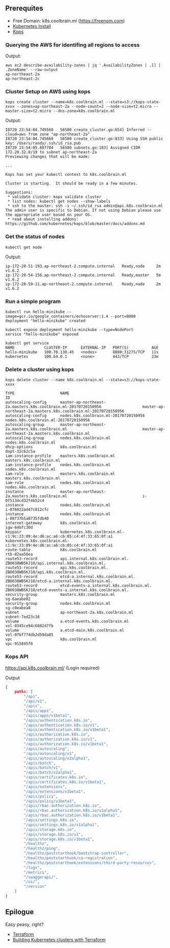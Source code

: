 ## Prerequites

- Free Domain: k8s.coolbrain.ml (https://freenom.com)
- [Kubernetes Install](https://kubernetes.io/docs/tasks/tools/install-kubectl/#install-kubectl-binary-via-curl)
- [Kops](https://github.com/kubernetes/kops)

### Querying the AWS for identifing all regions to access
Output:

    aws ec2 describe-availability-zones | jq '.AvailabilityZones | .[] | .ZoneName' --raw-output
    ap-northeast-2a
    ap-northeast-2c

### Cluster Setup on AWS using kops
    kops create cluster --name=k8s.coolbrain.ml --state=s3://kops-state-xxxx --zones=ap-northeast-2a --node-count=2 --node-size=t2.micro --master-size=t2.micro --dns-zone=k8s.coolbrain.ml

Output:

    I0720 23:54:04.745560   56580 create_cluster.go:654] Inferred --cloud=aws from zone "ap-northeast-2a"
    I0720 23:54:04.745660   56580 create_cluster.go:833] Using SSH public key: /Users/randy/.ssh/id_rsa.pub
    I0720 23:54:05.897704   56580 subnets.go:183] Assigned CIDR 172.20.32.0/19 to subnet ap-northeast-2a
    Previewing changes that will be made:

    ...

    Kops has set your kubectl context to k8s.coolbrain.ml

    Cluster is starting.  It should be ready in a few minutes.

    Suggestions:
     * validate cluster: kops validate cluster
     * list nodes: kubectl get nodes --show-labels
     * ssh to the master: ssh -i ~/.ssh/id_rsa admin@api.k8s.coolbrain.ml
    The admin user is specific to Debian. If not using Debian please use the appropriate user based on your OS.
     * read about installing addons: https://github.com/kubernetes/kops/blob/master/docs/addons.md

### Get the status of nodes
	kubectl get node

Output:

	ip-172-20-51-193.ap-northeast-2.compute.internal   Ready,node     2m        v1.6.2
	ip-172-20-54-156.ap-northeast-2.compute.internal   Ready,master   5m        v1.6.2
	ip-172-20-59-11.ap-northeast-2.compute.internal    Ready,node     2m        v1.6.2

### Run a simple program

	kubectl run hello-minikube --image=gcr.io/google_containers/echoserver:1.4 --port=8080
	deployment "hello-minikube" created

 	kubectl expose deployment hello-minikube --type=NodePort
	service "hello-minikube" exposed

	kubectl get service
	NAME             CLUSTER-IP      EXTERNAL-IP   PORT(S)          AGE
	hello-minikube   100.70.130.45   <nodes>       8080:31275/TCP   11s
	kubernetes       100.64.0.1      <none>        443/TCP          23m

### Delete a cluster using kops

	kops delete cluster --name k8s.coolbrain.ml --state=s3://kops-state-xxxx

	TYPE                    NAME                                                                            ID
	autoscaling-config      master-ap-northeast-2a.masters.k8s.coolbrain.ml-20170720150956                  master-ap-northeast-2a.masters.k8s.coolbrain.ml-20170720150956
	autoscaling-config      nodes.k8s.coolbrain.ml-20170720150956                                           nodes.k8s.coolbrain.ml-20170720150956
	autoscaling-group       master-ap-northeast-2a.masters.k8s.coolbrain.ml                                 master-ap-northeast-2a.masters.k8s.coolbrain.ml
	autoscaling-group       nodes.k8s.coolbrain.ml                                                          nodes.k8s.coolbrain.ml
	dhcp-options            k8s.coolbrain.ml                                                                dopt-32c62c5a
	iam-instance-profile    masters.k8s.coolbrain.ml                                                        masters.k8s.coolbrain.ml
	iam-instance-profile    nodes.k8s.coolbrain.ml                                                          nodes.k8s.coolbrain.ml
	iam-role                masters.k8s.coolbrain.ml                                                        masters.k8s.coolbrain.ml
	iam-role                nodes.k8s.coolbrain.ml                                                          nodes.k8s.coolbrain.ml
	instance                master-ap-northeast-2a.masters.k8s.coolbrain.ml                                 i-0f513dcd32f4b52c4
	instance                nodes.k8s.coolbrain.ml                                                          i-076022ad47c812cfc
	instance                nodes.k8s.coolbrain.ml                                                          i-08f37b5a8735fdb40
	internet-gateway        k8s.coolbrain.ml                                                                igw-64bfc30d
	keypair                 kubernetes.k8s.coolbrain.ml-c1:9c:23:09:4e:d6:ac:a6:cb:05:c4:4f:33:65:0f:a1     kubernetes.k8s.coolbrain.ml-c1:9c:23:09:4e:d6:ac:a6:cb:05:c4:4f:33:65:0f:a1
	route-table             k8s.coolbrain.ml                                                                rtb-82aa56ea
	route53-record          api.internal.k8s.coolbrain.ml.                                                  ZBO038WB5KJ1O/api.internal.k8s.coolbrain.ml.
	route53-record          api.k8s.coolbrain.ml.                                                           ZBO038WB5KJ1O/api.k8s.coolbrain.ml.
	route53-record          etcd-a.internal.k8s.coolbrain.ml.                                               ZBO038WB5KJ1O/etcd-a.internal.k8s.coolbrain.ml.
	route53-record          etcd-events-a.internal.k8s.coolbrain.ml.                                        ZBO038WB5KJ1O/etcd-events-a.internal.k8s.coolbrain.ml.
	security-group          masters.k8s.coolbrain.ml                                                        sg-6aeabe02
	security-group          nodes.k8s.coolbrain.ml                                                          sg-c0eabea8
	subnet                  ap-northeast-2a.k8s.coolbrain.ml                                                subnet-7ed23c16
	volume                  a.etcd-events.k8s.coolbrain.ml                                                  vol-0345ce94c688247fb
	volume                  a.etcd-main.k8s.coolbrain.ml                                                    vol-07bf774db2d59da85
	vpc                     k8s.coolbrain.ml                                                                vpc-915845f8


### Kops API

https://api.k8s.coolbrain.ml/ (Login required)

Output

```json
{
	paths: [
		"/api",
		"/api/v1",
		"/apis",
		"/apis/apps",
		"/apis/apps/v1beta1",
		"/apis/authentication.k8s.io",
		"/apis/authentication.k8s.io/v1",
		"/apis/authentication.k8s.io/v1beta1",
		"/apis/authorization.k8s.io",
		"/apis/authorization.k8s.io/v1",
		"/apis/authorization.k8s.io/v1beta1",
		"/apis/autoscaling",
		"/apis/autoscaling/v1",
		"/apis/autoscaling/v2alpha1",
		"/apis/batch",
		"/apis/batch/v1",
		"/apis/batch/v2alpha1",
		"/apis/certificates.k8s.io",
		"/apis/certificates.k8s.io/v1beta1",
		"/apis/extensions",
		"/apis/extensions/v1beta1",
		"/apis/policy",
		"/apis/policy/v1beta1",
		"/apis/rbac.authorization.k8s.io",
		"/apis/rbac.authorization.k8s.io/v1alpha1",
		"/apis/rbac.authorization.k8s.io/v1beta1",
		"/apis/settings.k8s.io",
		"/apis/settings.k8s.io/v1alpha1",
		"/apis/storage.k8s.io",
		"/apis/storage.k8s.io/v1",
		"/apis/storage.k8s.io/v1beta1",
		"/healthz",
		"/healthz/ping",
		"/healthz/poststarthook/bootstrap-controller",
		"/healthz/poststarthook/ca-registration",
		"/healthz/poststarthook/extensions/third-party-resources",
		"/logs",
		"/metrics",
		"/swaggerapi/",
		"/ui/",
		"/version"
	]
}
```

## Epilogue
Easy peasy, right?

- [Terraform](https://www.terraform.io/)
- [Building Kubernetes clusters with Terraform](https://github.com/kubernetes/kops/blob/master/docs/terraform.md)